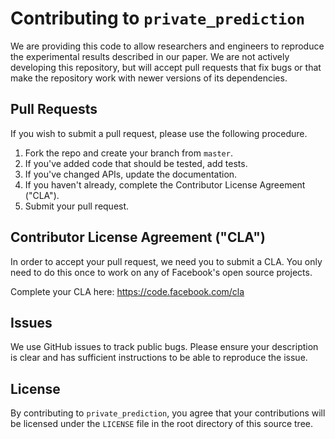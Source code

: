 # Contributing to `private_prediction`
We are providing this code to allow researchers and engineers to reproduce the
experimental results described in our paper.
We are not actively developing this repository, but will accept pull requests
that fix bugs or that make the repository work with newer versions of its
dependencies.

## Pull Requests
If you wish to submit a pull request, please use the following procedure.

1. Fork the repo and create your branch from `master`.
2. If you've added code that should be tested, add tests.
3. If you've changed APIs, update the documentation.
4. If you haven't already, complete the Contributor License Agreement ("CLA").
5. Submit your pull request.

## Contributor License Agreement ("CLA")
In order to accept your pull request, we need you to submit a CLA. You only need
to do this once to work on any of Facebook's open source projects.

Complete your CLA here: <https://code.facebook.com/cla>

## Issues
We use GitHub issues to track public bugs. Please ensure your description is
clear and has sufficient instructions to be able to reproduce the issue.

## License
By contributing to `private_prediction`, you agree that your contributions will be
licensed under the `LICENSE` file in the root directory of this source tree.
